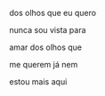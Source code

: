 dos olhos que eu quero

nunca sou vista para

amar dos olhos que

me querem já nem

estou mais aqui
